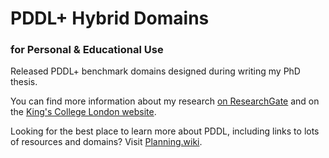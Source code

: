 # PDDL+ Hybrid Domains
### for Personal & Educational Use

Released PDDL+ benchmark domains designed during writing my PhD thesis.

You can find more information about my research [on ResearchGate](https://www.researchgate.net/profile/Fares-Alaboud-3) and on the [King's College London website](https://kclpure.kcl.ac.uk/portal/en/persons/fares-alaboud(db69f71b-9ff5-4303-a0e7-5f146d08c603).html).

Looking for the best place to learn more about PDDL, including links to lots of resources and domains? Visit [Planning.wiki](https://planning.wiki).
